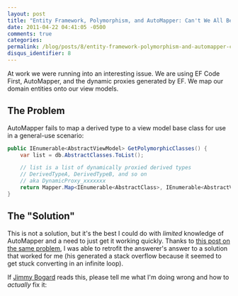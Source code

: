 ```yaml
---
layout: post
title: "Entity Framework, Polymorphism, and AutoMapper: Can't We All Be Friends?"
date: 2011-04-22 04:41:05 -0500
comments: true
categories:
permalink: /blog/posts/8/entity-framework-polymorphism-and-automapper-cant
disqus_identifier: 8
---
```


At work we were running into an interesting issue. We are using EF Code First, AutoMapper, and the dynamic proxies generated by EF. We map our domain entities onto our view models.

## The Problem

AutoMapper fails to map a derived type to a view model base class for use in a general-use scenario:

```c#
public IEnumerable<AbstractViewModel> GetPolymorphicClasses() {
    var list = db.AbstractClasses.ToList();

    // list is a list of dynamically proxied derived types
    // DerivedTypeA, DerivedTypeB, and so on
    // aka DynamicProxy_xxxxxxx
    return Mapper.Map<IEnumerable<AbstractClass>, IEnumerable<AbstractViewModel>>(list);
}
```

## The "Solution"

This is not a solution, but it's the best I could do with *limited* knowledge of AutoMapper and a need to just get it working quickly. Thanks to [this post on the same problem](http://stackoverflow.com/q/3441916/109458), I was able to retrofit the answerer's answer to a solution that worked for me (his generated a stack overflow because it seemed to get stuck converting in an infinite loop).

If [Jimmy Bogard](http://stackoverflow.com/users/58508/jimmy-bogard) reads this, please tell me what I'm doing wrong and how to *actually* fix it:

<script src="https://gist.github.com/935461.js?file=gistfile1.cs"></script>